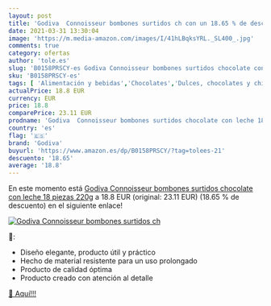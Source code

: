 ```yaml
---
layout: post
title: 'Godiva  Connoisseur bombones surtidos ch con un 18.65 % de descuento'
date: 2021-03-31 13:30:04
image: 'https://m.media-amazon.com/images/I/41hLBqksYRL._SL400_.jpg'
comments: true
category: ofertas
author: 'tole.es'
slug: 'B0158PRSCY-es Godiva Connoisseur bombones surtidos chocolate con leche...'
sku: 'B0158PRSCY-es'
tags: [ 'Alimentación y bebidas','Chocolates','Dulces, chocolates y chicles','Pralinés y trufas de chocolate','chocolate','godiva', ]
actualPrice: 18.8 EUR
currency: EUR
price: 18.8
comparePrice: 23.11 EUR
prodname: 'Godiva  Connoisseur bombones surtidos chocolate con leche 18 piezas  220g'
country: 'es'
flag: '🇪🇸'
brand: 'Godiva'
buyurl: 'https://www.amazon.es/dp/B0158PRSCY/?tag=tolees-21'
descuento: '18.65'
average: '18.8'
---
```


En este momento está [Godiva  Connoisseur bombones surtidos chocolate con leche 18 piezas  220g](https://www.amazon.es/dp/B0158PRSCY/?tag=tolees-21) a 18.8 EUR (original: 23.11 EUR) (18.65 %  de descuento) en el siguiente enlace!

[![Godiva  Connoisseur bombones surtidos ch](https://m.media-amazon.com/images/I/41hLBqksYRL._SL400_.jpg)](https://www.amazon.es/dp/B0158PRSCY/?tag=tolees-21)

🔎:

- Diseño elegante, producto útil y práctico
- Hecho de material resistente para un uso prolongado
- Producto de calidad óptima
- Producto creado con atención al detalle

[🛒 Aquí!!!](https://www.amazon.es/dp/B0158PRSCY/?tag=tolees-21)
